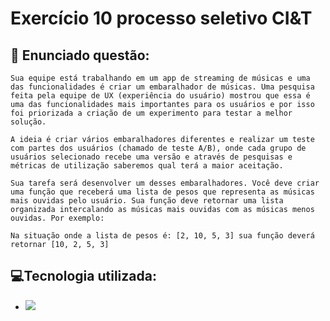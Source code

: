 # Exercício 10 processo seletivo CI&T



## :page_facing_up: Enunciado questão:

```
Sua equipe está trabalhando em um app de streaming de músicas e uma das funcionalidades é criar um embaralhador de músicas. Uma pesquisa feita pela equipe de UX (experiência do usuário) mostrou que essa é uma das funcionalidades mais importantes para os usuários e por isso foi priorizada a criação de um experimento para testar a melhor solução.

A ideia é criar vários embaralhadores diferentes e realizar um teste com partes dos usuários (chamado de teste A/B), onde cada grupo de usuários selecionado recebe uma versão e através de pesquisas e métricas de utilização saberemos qual terá a maior aceitação.

Sua tarefa será desenvolver um desses embaralhadores. Você deve criar uma função que receberá uma lista de pesos que representa as músicas mais ouvidas pelo usuário. Sua função deve retornar uma lista organizada intercalando as músicas mais ouvidas com as músicas menos ouvidas. Por exemplo:

Na situação onde a lista de pesos é: [2, 10, 5, 3] sua função deverá retornar [10, 2, 5, 3]
```

## 💻Tecnologia utilizada:

- ![](https://img.shields.io/badge/Python-14354C?style=for-the-badge&logo=python&logoColor=white)  
